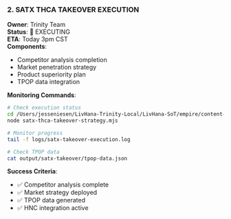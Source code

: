 ### 2. SATX THCA TAKEOVER EXECUTION
**Owner**: Trinity Team  
**Status**: 🔴 EXECUTING  
**ETA**: Today 3pm CST  
**Components**:
- Competitor analysis completion
- Market penetration strategy
- Product superiority plan
- TPOP data integration

**Monitoring Commands**:
```bash
# Check execution status
cd /Users/jesseniesen/LivHana-Trinity-Local/LivHana-SoT/empire/content-engine
node satx-thca-takeover-strategy.mjs

# Monitor progress
tail -f logs/satx-takeover-execution.log

# Check TPOP data
cat output/satx-takeover/tpop-data.json
```

**Success Criteria**:
- ✅ Competitor analysis complete
- ✅ Market strategy deployed
- ✅ TPOP data generated
- ✅ HNC integration active
